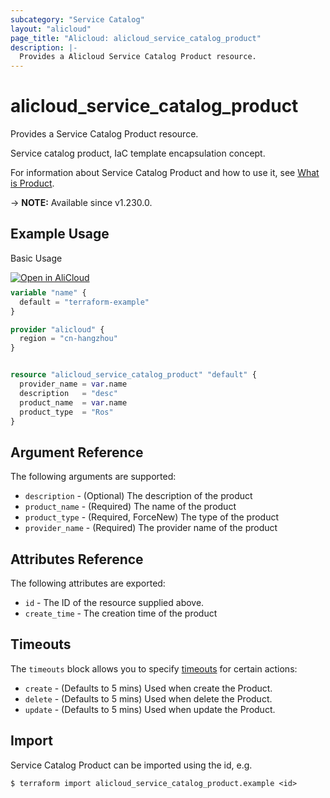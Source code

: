 ```yaml
---
subcategory: "Service Catalog"
layout: "alicloud"
page_title: "Alicloud: alicloud_service_catalog_product"
description: |-
  Provides a Alicloud Service Catalog Product resource.
---
```


# alicloud_service_catalog_product

Provides a Service Catalog Product resource.

Service catalog product, IaC template encapsulation concept.

For information about Service Catalog Product and how to use it, see [What is Product](https://www.alibabacloud.com/help/en/service-catalog/developer-reference/api-servicecatalog-2021-09-01-createproduct).

-> **NOTE:** Available since v1.230.0.

## Example Usage

Basic Usage

<div style="display: block;margin-bottom: 40px;"><div class="oics-button" style="float: right;position: absolute;margin-bottom: 10px;">
  <a href="https://api.aliyun.com/api-tools/terraform?resource=alicloud_service_catalog_product&exampleId=972690f2-3292-1fb8-14fc-83c356de4eb5cd75e70b&activeTab=example&spm=docs.r.service_catalog_product.0.972690f232&intl_lang=EN_US" target="_blank">
    <img alt="Open in AliCloud" src="https://img.alicdn.com/imgextra/i1/O1CN01hjjqXv1uYUlY56FyX_!!6000000006049-55-tps-254-36.svg" style="max-height: 44px; max-width: 100%;">
  </a>
</div></div>

```terraform
variable "name" {
  default = "terraform-example"
}

provider "alicloud" {
  region = "cn-hangzhou"
}


resource "alicloud_service_catalog_product" "default" {
  provider_name = var.name
  description   = "desc"
  product_name  = var.name
  product_type  = "Ros"
}
```

## Argument Reference

The following arguments are supported:
* `description` - (Optional) The description of the product
* `product_name` - (Required) The name of the product
* `product_type` - (Required, ForceNew) The type of the product
* `provider_name` - (Required) The provider name of the product

## Attributes Reference

The following attributes are exported:
* `id` - The ID of the resource supplied above.
* `create_time` - The creation time of the product

## Timeouts

The `timeouts` block allows you to specify [timeouts](https://www.terraform.io/docs/configuration-0-11/resources.html#timeouts) for certain actions:
* `create` - (Defaults to 5 mins) Used when create the Product.
* `delete` - (Defaults to 5 mins) Used when delete the Product.
* `update` - (Defaults to 5 mins) Used when update the Product.

## Import

Service Catalog Product can be imported using the id, e.g.

```shell
$ terraform import alicloud_service_catalog_product.example <id>
```